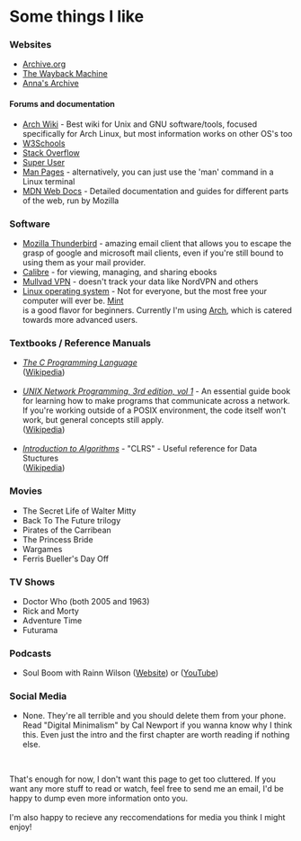 <h1>Some things I like</h1>
<h3>Websites</h3>
<ul>
    <li><a href="https://archive.org/">Archive.org</a></li>
    <li><a href="https://web.archive.org/">The Wayback Machine</a></li>
    <li><a href="https://annas-archive.org/">Anna's Archive</a></li>
</ul>
<h4>Forums and documentation</h4>
<ul>
    <li><a href="https://wiki.archlinux.org">Arch Wiki</a> - Best wiki for Unix and GNU software/tools, focused specifically for Arch Linux, but most information works on other OS's too</li>
    <li><a href="https://www.w3schools.com/">W3Schools</a></li>
    <li><a href="https://stackoverflow.com/">Stack Overflow</a></li>
    <li><a href="https://superuser.com/">Super User</a></li>
    <li><a href="https://www.man7.org/linux/man-pages/">Man Pages</a> - alternatively, you can just use the 'man' command in a Linux terminal</li>
    <li><a href="https://developer.mozilla.org">MDN Web Docs</a> - Detailed documentation and guides for different parts of the web, run by Mozilla</li>
</ul>

<h3>Software</h3>
<ul>
    <li><a href="https://en.wikipedia.org/wiki/Mozilla_Thunderbird">Mozilla Thunderbird</a> - amazing email client that allows you to escape the grasp of
            google and microsoft mail clients, even if you're still bound to using them as your mail provider.</li>
    <li><a href="https://calibre-ebook.com/">Calibre</a> - for viewing, managing, and sharing ebooks</li>
    <li><a href="https://mullvad.net/en">Mullvad VPN</a> - doesn't track your data like NordVPN and others</li>
    <li><a href="https://en.wikipedia.org/wiki/Linux">Linux operating system</a> - Not for everyone, but the most free your 
            computer will ever be. <a href="https://www.linuxmint.com/">Mint</a></li> is a good flavor for
            beginners. Currently I'm using <a href="https://archlinux.org/">Arch</a>, which is catered towards more advanced users.
</ul>

<h3>Textbooks / Reference Manuals</h3>
<ul>
    <li><em><u>The C Programming Language</u></em><br>
        (<a href="https://en.wikipedia.org/wiki/The_C_Programming_Language">Wikipedia</a>) 
    </li>
    <br>
    <li><em><u>UNIX Network Programming, 3rd edition, vol 1</u></em> - An essential guide book for learning how to make programs that communicate across a 
        network. If you're working outside of a POSIX environment, the code itself won't work, but general concepts still apply.<br>
        (<a href="https://en.wikipedia.org/wiki/UNIX_Network_Programming">Wikipedia</a>) 
    </li>
    <br>
    <li><em><u>Introduction to Algorithms</u></em> - "CLRS" - Useful reference for Data Stuctures <br> 
        (<a href="https://en.wikipedia.org/wiki/Introduction_to_Algorithms">Wikipedia</a>) 
</ul>

<h3>Movies</h3>
<ul>
    <li>The Secret Life of Walter Mitty</li>
    <li>Back To The Future trilogy</li>
    <li>Pirates of the Carribean</li>
    <li>The Princess Bride</li>
    <li>Wargames</li>
    <li>Ferris Bueller's Day Off</li>
</ul>

<h3>TV Shows</h3>
<ul>
    <li>Doctor Who (both 2005 and 1963)</li>
    <li>Rick and Morty</li>
    <li>Adventure Time</li>
    <li>Futurama</li>
</ul>

<h3>Podcasts</h3>
<ul>
    <li>Soul Boom with Rainn Wilson (<a href="https://www.soulboom.com/">Website</a>) or (<a href="https://www.youtube.com/@SoulBoom">YouTube</a>)</li>
</ul>

<h3>Social Media</h3>
<ul>
    <li>None. They're all terrible and you should delete them from your phone. Read "Digital Minimalism" by Cal Newport if you wanna know why I think this. Even just the intro and the first chapter are worth reading if nothing else.</li>
</ul>
<br>
<p>That's enough for now, I don't want this page to get too cluttered. 
    If you want any more stuff to read or watch, feel free to send me an email, I'd be happy to dump even more information onto you.
    <br> <br>
    I'm also happy to recieve any reccomendations for media you think I might enjoy!
    </p>